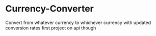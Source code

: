# Currency-Converter
Convert from whatever currency to whichever currency with updated conversion rates 
first project on api  though
